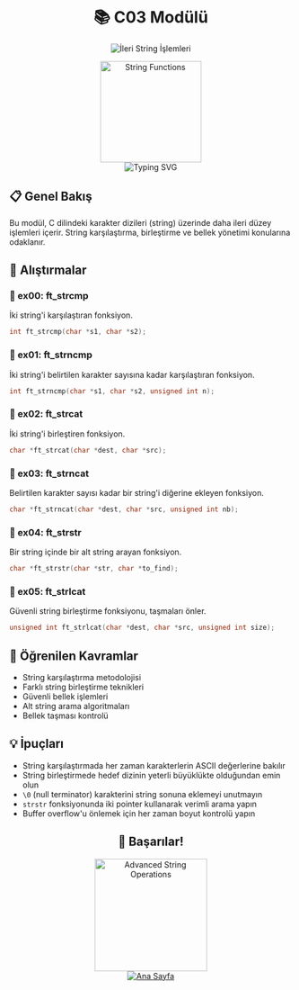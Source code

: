 # <div align="center">📚 C03 Modülü</div>

<div align="center">
  <img src="https://capsule-render.vercel.app/api?type=waving&color=0891b2&height=150&section=header&text=%C4%B0leri%20String%20%C4%B0%C5%9Flemleri&fontSize=35&fontColor=ffffff&animation=fadeIn&fontAlignY=38" alt="İleri String İşlemleri" />
</div>

<p align="center">
  <img src="https://media.giphy.com/media/26tn33aiTi1jkl6H6/giphy.gif" alt="String Functions" width="180" />
  <br>
  <img src="https://readme-typing-svg.demolab.com?font=Fira+Code&size=18&duration=2000&pause=500&color=0891B2&center=true&vCenter=true&width=450&lines=String+Kar%C5%9F%C4%B1la%C5%9Ft%C4%B1rma;String+Birle%C5%9Ftirme;String+Arama;Bellek+Operasyonlar%C4%B1" alt="Typing SVG" />
</p>

## 📋 Genel Bakış
Bu modül, C dilindeki karakter dizileri (string) üzerinde daha ileri düzey işlemleri içerir. String karşılaştırma, birleştirme ve bellek yönetimi konularına odaklanır.

## 📝 Alıştırmalar

### 📁 ex00: ft_strcmp
İki string'i karşılaştıran fonksiyon.
```c
int ft_strcmp(char *s1, char *s2);
```

### 📁 ex01: ft_strncmp
İki string'i belirtilen karakter sayısına kadar karşılaştıran fonksiyon.
```c
int ft_strncmp(char *s1, char *s2, unsigned int n);
```

### 📁 ex02: ft_strcat
İki string'i birleştiren fonksiyon.
```c
char *ft_strcat(char *dest, char *src);
```

### 📁 ex03: ft_strncat
Belirtilen karakter sayısı kadar bir string'i diğerine ekleyen fonksiyon.
```c
char *ft_strncat(char *dest, char *src, unsigned int nb);
```

### 📁 ex04: ft_strstr
Bir string içinde bir alt string arayan fonksiyon.
```c
char *ft_strstr(char *str, char *to_find);
```

### 📁 ex05: ft_strlcat
Güvenli string birleştirme fonksiyonu, taşmaları önler.
```c
unsigned int ft_strlcat(char *dest, char *src, unsigned int size);
```

## 🧠 Öğrenilen Kavramlar
- String karşılaştırma metodolojisi
- Farklı string birleştirme teknikleri
- Güvenli bellek işlemleri
- Alt string arama algoritmaları
- Bellek taşması kontrolü

## 💡 İpuçları
- String karşılaştırmada her zaman karakterlerin ASCII değerlerine bakılır
- String birleştirmede hedef dizinin yeterli büyüklükte olduğundan emin olun
- `\0` (null terminator) karakterini string sonuna eklemeyi unutmayın
- `strstr` fonksiyonunda iki pointer kullanarak verimli arama yapın
- Buffer overflow'u önlemek için her zaman boyut kontrolü yapın

<div align="center">
  <h2>🚀 Başarılar!</h2>
  <img src="https://media.giphy.com/media/JQl8H6vasLE1YiVMkJ/giphy.gif" alt="Advanced String Operations" width="200" />
</div>

<div align="center">
  <a href="../README.md">
    <img src="https://img.shields.io/badge/Ana%20Sayfa-0891b2?style=for-the-badge" alt="Ana Sayfa" />
  </a>
</div> 